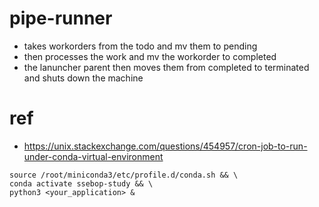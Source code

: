 # pipe-runner

- takes workorders from the todo and mv them to pending
- then processes the work and mv the workorder to completed
- the lanuncher parent then moves them from completed to terminated and shuts down the machine


# ref

- https://unix.stackexchange.com/questions/454957/cron-job-to-run-under-conda-virtual-environment

```
source /root/miniconda3/etc/profile.d/conda.sh && \
conda activate ssebop-study && \
python3 <your_application> &
```
